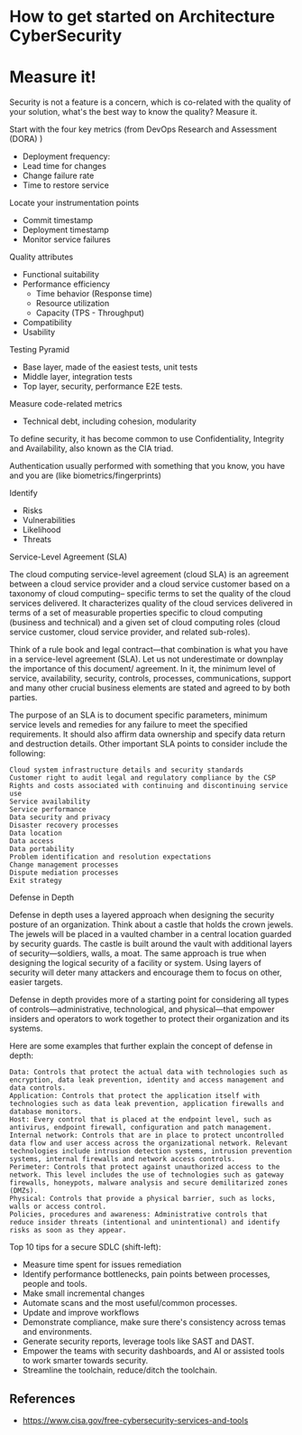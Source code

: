 # How to get started on Architecture CyberSecurity



# Measure it!

Security is not a feature is a concern, which is co-related with the quality of your solution, what's the best way to know the quality? Measure it.

Start with the four key metrics (from DevOps Research and Assessment (DORA) )
* Deployment frequency:
* Lead time for changes
* Change failure rate
* Time to restore service


Locate your instrumentation points
* Commit timestamp
* Deployment timestamp
* Monitor service failures

Quality attributes
* Functional suitability
* Performance efficiency
  * Time behavior (Response time)
  * Resource utilization
  * Capacity (TPS - Throughput)
* Compatibility
* Usability

Testing Pyramid
* Base layer, made of the easiest tests, unit tests
* Middle layer, integration tests
* Top layer, security, performance E2E tests.

Measure code-related metrics
* Technical debt, including cohesion, modularity


To define security, it has become common to use Confidentiality, Integrity and Availability, also known as the CIA triad.

Authentication usually performed with something that you know, you have and you are (like biometrics/fingerprints)

Identify
- Risks
- Vulnerabilities
- Likelihood
- Threats


Service-Level Agreement (SLA)

The cloud computing service-level agreement (cloud SLA) is an agreement between a cloud service provider and a cloud service customer based on a taxonomy of cloud computing– specific terms to set the quality of the cloud services delivered. It characterizes quality of the cloud services delivered in terms of a set of measurable properties specific to cloud computing (business and technical) and a given set of cloud computing roles (cloud service customer, cloud service provider, and related sub-roles).

Think of a rule book and legal contract—that combination is what you have in a service-level agreement (SLA). Let us not underestimate or downplay the importance of this document/ agreement. In it, the minimum level of service, availability, security, controls, processes, communications, support and many other crucial business elements are stated and agreed to by both parties.  

The purpose of an SLA is to document specific parameters, minimum service levels and remedies for any failure to meet the specified requirements. It should also affirm data ownership and specify data return and destruction details. Other important SLA points to consider include the following:

    Cloud system infrastructure details and security standards
    Customer right to audit legal and regulatory compliance by the CSP         
    Rights and costs associated with continuing and discontinuing service use
    Service availability
    Service performance
    Data security and privacy
    Disaster recovery processes
    Data location
    Data access
    Data portability
    Problem identification and resolution expectations
    Change management processes
    Dispute mediation processes
    Exit strategy 


Defense in Depth

Defense in depth uses a layered approach when designing the security posture of an organization. Think about a castle that holds the crown jewels. The jewels will be placed in a vaulted chamber in a central location guarded by security guards. The castle is built around the vault with additional layers of security—soldiers, walls, a moat. The same approach is true when designing the logical security of a facility or system. Using layers of security will deter many attackers and encourage them to focus on other, easier targets. 

Defense in depth provides more of a starting point for considering all types of controls—administrative, technological, and physical—that empower insiders and operators to work together to protect their organization and its systems. 

Here are some examples that further explain the concept of defense in depth: 

    Data: Controls that protect the actual data with technologies such as encryption, data leak prevention, identity and access management and data controls.
    Application: Controls that protect the application itself with technologies such as data leak prevention, application firewalls and database monitors.
    Host: Every control that is placed at the endpoint level, such as antivirus, endpoint firewall, configuration and patch management.
    Internal network: Controls that are in place to protect uncontrolled data flow and user access across the organizational network. Relevant technologies include intrusion detection systems, intrusion prevention systems, internal firewalls and network access controls.
    Perimeter: Controls that protect against unauthorized access to the network. This level includes the use of technologies such as gateway firewalls, honeypots, malware analysis and secure demilitarized zones (DMZs).
    Physical: Controls that provide a physical barrier, such as locks, walls or access control.
    Policies, procedures and awareness: Administrative controls that reduce insider threats (intentional and unintentional) and identify risks as soon as they appear. 
    

Top 10 tips for a secure SDLC (shift-left):
- Measure time spent for issues remediation
- Identify performance bottlenecks, pain points between processes, people and tools.
- Make small incremental changes
- Automate scans and the most useful/common processes.
- Update and improve workflows
- Demonstrate compliance, make sure there's consistency across temas and environments.
- Generate security reports, leverage tools like SAST and DAST.
- Empower the teams with security dashboards, and AI or assisted tools to work smarter towards security.
- Streamline the toolchain, reduce/ditch the toolchain.



## References
- https://www.cisa.gov/free-cybersecurity-services-and-tools
